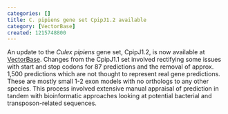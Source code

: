 ```yaml
---
categories: []
title: C. pipiens gene set CpipJ1.2 available
category: [VectorBase]
created: 1215748800
---
```

An update to the <i>Culex pipiens</i> gene set, CpipJ1.2, is now available at <a href="/organisms/culex-quinquefasciatus">VectorBase</a>. Changes from the CpipJ1.1 set involved rectifying some issues with start and stop codons for 87 predictions and the removal of approx. 1,500 predictions which are not thought to represent real gene predictions. These are mostly small 1-2 exon models with no orthologs to any other species. This process involved extensive manual appraisal of prediction in tandem with bioinformatic approaches looking at potential bacterial and transposon-related  sequences.
